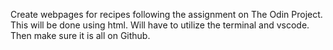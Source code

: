 Create webpages for recipes following the assignment on The Odin Project. 
This will be done using html.
Will have to utilize the terminal and vscode.
Then make sure it is all on Github. 